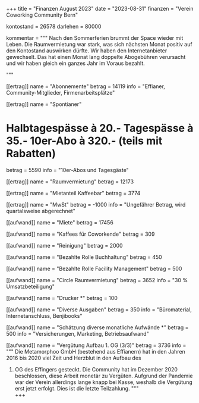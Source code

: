 +++
title = "Finanzen August 2023"
date = "2023-08-31"
finanzen = "Verein Coworking Community Bern"

kontostand = 26578
darlehen = 80000

kommentar = """
Nach den Sommerferien brummt der Space wieder mit Leben. 
Die Raumvermietung war stark, was sich nächsten Monat positiv auf den Kontostand auswirken dürfte. 
Wir haben den Internetanbieter gewechselt. Das hat einen Monat lang doppelte Abogebühren verursacht und wir haben gleich ein ganzes Jahr im Voraus bezahlt.

"""

[[ertrag]]
name = "Abonnemente"
betrag = 14119
info = "Effianer, Community-Mitglieder, Firmenarbeitsplätze"

[[ertrag]]
name = "Spontianer"
#  Halbtagespässe à 20.-   Tagespässe à 35.-   10er-Abo à 320.-  (teils mit Rabatten)
betrag = 5590
info = "10er-Abos und Tagesgäste"

[[ertrag]]
name = "Raumvermietung"
betrag = 12173

[[ertrag]]
name = "Mietanteil Kaffeebar"
betrag = 3774

[[ertrag]]
name = "MwSt"
betrag = -1000
info = "Ungefährer Betrag, wird quartalsweise abgerechnet"


[[aufwand]]
name = "Miete"
betrag = 17456

[[aufwand]]
name = "Kaffees für Coworkende"
betrag = 309

[[aufwand]]
name = "Reinigung"
betrag = 2000

[[aufwand]]
name = "Bezahlte Rolle Buchhaltung"
betrag = 450

[[aufwand]]
name = "Bezahlte Rolle Facility Management"
betrag = 500

[[aufwand]]
name = "Circle Raumvermietung"
betrag = 3652
info = "30 % Umsatzbeteiligung"

[[aufwand]]
name = "Drucker *"
betrag = 100

[[aufwand]]
name = "Diverse Ausgaben"
betrag = 350
info = "Büromaterial, Internetanschluss, Benjibooks"

[[aufwand]]
name = "Schätzung diverse monatliche Aufwände *"
betrag = 500
info = "Versicherungen, Marketing, Betriebsaufwand"

[[aufwand]]
name = "Vergütung Aufbau 1. OG (3/3)"
betrag = 3736
info = """
Die Metamorphoo GmbH (bestehend aus Effianern) hat in den Jahren 2016 bis 2020 viel Zeit und Herzblut in den Aufbau des 
1. OG des Effingers gesteckt. Die Community hat im Dezember 2020 beschlossen, diese Arbeit monetär zu Vergüten. 
Aufgrund der Pandemie war der Verein allerdings lange knapp bei Kasse, weshalb die Vergütung erst jetzt erfolgt. 
Dies ist die letzte Teilzahlung.
"""         
+++
